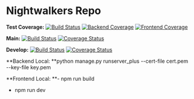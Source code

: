 # Nightwalkers Repo

**Test Coverage:**
[![Build Status](https://app.travis-ci.com/gcivil-nyu-org/team2-wed-spring25.svg?token=qXXqQBVVz5xbzNpep8Jg&branch=travis-jest)](https://app.travis-ci.com/gcivil-nyu-org/team2-wed-spring25)
[![Backend Coverage](https://coveralls.io/repos/github/gcivil-nyu-org/team2-wed-spring25/badge.svg?branch=travis-jest&flag=backend&t=TIMESTAMP)](https://coveralls.io/github/gcivil-nyu-org/team2-wed-spring25?branch=travis-jest)
[![Frontend Coverage](https://coveralls.io/repos/github/gcivil-nyu-org/team2-wed-spring25/badge.svg?branch=travis-jest&flag=frontend&t=TIMESTAMP)](https://coveralls.io/github/gcivil-nyu-org/team2-wed-spring25?branch=travis-jest)

**Main:** [![Build Status](https://app.travis-ci.com/gcivil-nyu-org/team2-wed-spring25.svg?token=qXXqQBVVz5xbzNpep8Jg&branch=main)](https://app.travis-ci.com/gcivil-nyu-org/team2-wed-spring25)
[![Coverage Status](https://coveralls.io/repos/github/gcivil-nyu-org/team2-wed-spring25/badge.svg?branch=main)](https://coveralls.io/github/gcivil-nyu-org/team2-wed-spring25?branch=main)

**Develop:** [![Build Status](https://app.travis-ci.com/gcivil-nyu-org/team2-wed-spring25.svg?token=qXXqQBVVz5xbzNpep8Jg&branch=develop)](https://app.travis-ci.com/gcivil-nyu-org/team2-wed-spring25)
[![Coverage Status](https://coveralls.io/repos/github/gcivil-nyu-org/team2-wed-spring25/badge.svg?branch=develop)](https://coveralls.io/github/gcivil-nyu-org/team2-wed-spring25?branch=develop)

**Backend Local: **python manage.py runserver_plus --cert-file cert.pem --key-file key.pem

**Frontend Local:
**- npm run build

- npm run dev
